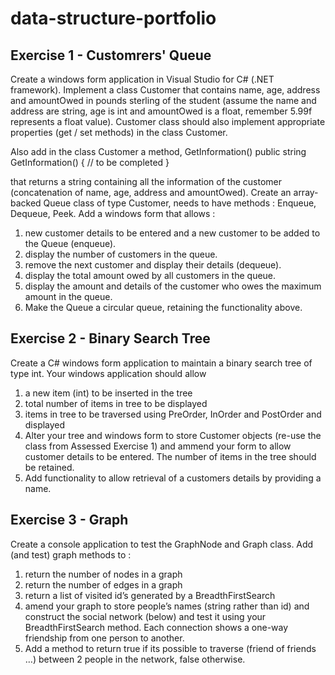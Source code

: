 # data-structure-portfolio

## Exercise 1 - Customrers' Queue
Create a windows form application in Visual Studio for C# (.NET framework). Implement a class Customer that contains name, age, address and amountOwed in pounds sterling of the student (assume the name and address are string, age is int and amountOwed is a float, remember 5.99f  represents a float value).  Customer class should also implement appropriate properties (get / set methods) in the class Customer.  

Also add in the class Customer a method, GetInformation()
   public string GetInformation()
  {
         // to be completed
  }

that returns a string containing all the information of the customer (concatenation of name, age, address and amountOwed). 
Create an array-backed Queue class of type Customer, needs to have methods : Enqueue, Dequeue, Peek.
Add a windows form that allows :
1.	new customer details to be entered and a new customer to be added to the Queue (enqueue).
2.	display the number of customers in the queue.
3.	remove the next customer and display their details (dequeue).
4.	display the total amount owed by all customers in the queue.
5.	display the amount and details of the customer who owes the maximum amount in the queue.
6.	Make the Queue a circular queue, retaining the functionality above.


## Exercise 2 - Binary Search Tree
Create a C# windows form application to maintain a binary search tree of type int. Your windows application should allow 
1.	a new item (int) to be inserted in the tree 
2.	total number of items in tree to be displayed
3.	items in tree to be traversed using PreOrder, InOrder and PostOrder and displayed  
4.	Alter your tree and windows form to store Customer objects (re-use the class from Assessed Exercise 1) and ammend your form to allow customer details to be entered.  The number of items in the tree should be retained.
5.	Add functionality to allow retrieval of a customers details by providing a name. 


## Exercise 3 - Graph
Create a console application to test the GraphNode and Graph class. Add (and test) graph methods to :
1.	return the number of nodes in a graph  
2.	return the number of edges in a graph
3.	return a list of visited id’s generated by a BreadthFirstSearch
4.	amend your graph to store people’s names (string rather than id) and construct the social network (below) and test it using your BreadthFirstSearch method. Each connection shows a one-way friendship from one person to another.
5.	Add a method to return true if its possible to traverse (friend of friends …) between 2 people in the network, false otherwise.

